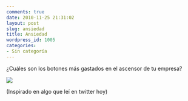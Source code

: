 ```yaml
---
comments: true
date: 2010-11-25 21:31:02
layout: post
slug: ansiedad
title: Ansiedad
wordpress_id: 1005
categories:
- Sin categoría
---
```


¿Cuáles son los botones más gastados en el ascensor de tu empresa?

[![](http://www.lnds.net/blog/wp-content/uploads/2010/11/IMG00131-20101125-0928.jpg)](http://www.lnds.net/blog/wp-content/uploads/2010/11/IMG00131-20101125-0928.jpg)


(Inspirado en algo que leí en twitter hoy)
